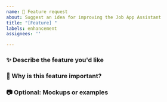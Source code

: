 ```yaml
---
name: 🚀 Feature request
about: Suggest an idea for improving the Job App Assistant
title: "[Feature] "
labels: enhancement
assignees: ''

---
```


### ✨ Describe the feature you'd like

<!-- What do you want the app to do that it doesn't do yet? -->

### 📌 Why is this feature important?

<!-- Briefly explain why it's useful for users -->

### 📷 Optional: Mockups or examples

<!-- Attach any visual or example you have -->